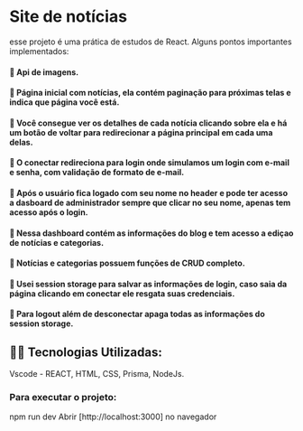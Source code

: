 # Site de notícias

esse projeto é uma prática de estudos de React. 
Alguns pontos importantes implementados: 

#### :small_blue_diamond: Api de imagens. 
#### :small_blue_diamond: Página inicial com notícias, ela contém paginação para próximas telas e indica que página você está. 
#### :small_blue_diamond: Você consegue ver os detalhes de cada notícia clicando sobre ela e há um botão de voltar para redirecionar a página principal em cada uma delas. 
#### :small_blue_diamond: O conectar redireciona para login onde simulamos um login com e-mail e senha, com validação de formato de e-mail.
#### :small_blue_diamond: Após o usuário fica logado com seu nome no header e pode ter acesso a dasboard de administrador sempre que clicar no seu nome, apenas tem acesso após o login. 
#### :small_blue_diamond: Nessa dashboard contém as informações do blog e tem acesso a ediçao de notícias e categorias. 
#### :small_blue_diamond: Notícias e categorias possuem funções de CRUD completo. 
#### :small_blue_diamond: Usei session storage para salvar as informações de login, caso saia da página clicando em conectar ele resgata suas credenciais. 
#### :small_blue_diamond: Para logout além de desconectar apaga todas as informações do session storage. 

## 👨‍💻️ Tecnologias Utilizadas:

Vscode - REACT, HTML, CSS, Prisma, NodeJs. 

### Para executar o projeto:
npm run dev
Abrir [http://localhost:3000] no navegador 

